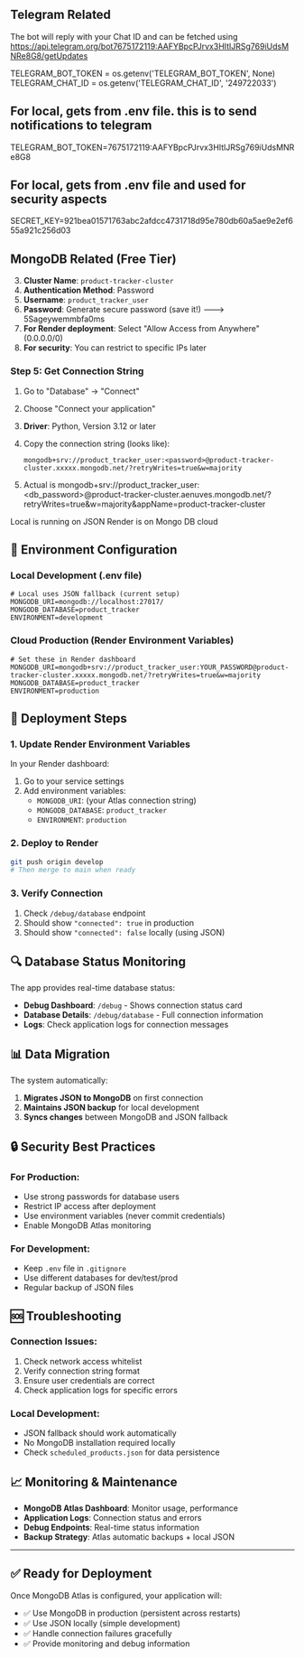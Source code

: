 ##  Telegram Related
The bot will reply with your Chat ID and can be fetched using https://api.telegram.org/bot7675172119:AAFYBpcPJrvx3HItlJRSg769iUdsMNRe8G8/getUpdates

TELEGRAM_BOT_TOKEN = os.getenv('TELEGRAM_BOT_TOKEN', None)
TELEGRAM_CHAT_ID = os.getenv('TELEGRAM_CHAT_ID', '249722033')


## For local, gets from .env file. this is to send notifications to telegram
TELEGRAM_BOT_TOKEN=7675172119:AAFYBpcPJrvx3HItlJRSg769iUdsMNRe8G8

## For local, gets from .env file and used for security aspects
SECRET_KEY=921bea01571763abc2afdcc4731718d95e780db60a5ae9e2ef655a921c256d03



##  MongoDB Related (Free Tier)

3. **Cluster Name**: `product-tracker-cluster`
3. **Authentication Method**: Password
4. **Username**: `product_tracker_user`
5. **Password**: Generate secure password (save it!)    ---> 5Sageywemmbfa0ms
3. **For Render deployment**: Select "Allow Access from Anywhere" (0.0.0.0/0)
4. **For security**: You can restrict to specific IPs later

### Step 5: Get Connection String
1. Go to "Database" → "Connect"
2. Choose "Connect your application"
3. **Driver**: Python, Version 3.12 or later
4. Copy the connection string (looks like):
   ```
   mongodb+srv://product_tracker_user:<password>@product-tracker-cluster.xxxxx.mongodb.net/?retryWrites=true&w=majority
   ```


5. Actual is mongodb+srv://product_tracker_user:<db_password>@product-tracker-cluster.aenuves.mongodb.net/?retryWrites=true&w=majority&appName=product-tracker-cluster

Local is running on JSON
Render is on Mongo DB cloud



## 🔧 Environment Configuration

### Local Development (.env file)
```env
# Local uses JSON fallback (current setup)
MONGODB_URI=mongodb://localhost:27017/
MONGODB_DATABASE=product_tracker
ENVIRONMENT=development
```

### Cloud Production (Render Environment Variables)
```env
# Set these in Render dashboard
MONGODB_URI=mongodb+srv://product_tracker_user:YOUR_PASSWORD@product-tracker-cluster.xxxxx.mongodb.net/?retryWrites=true&w=majority
MONGODB_DATABASE=product_tracker
ENVIRONMENT=production
```

## 🚀 Deployment Steps

### 1. Update Render Environment Variables
In your Render dashboard:
1. Go to your service settings
2. Add environment variables:
   - `MONGODB_URI`: (your Atlas connection string)
   - `MONGODB_DATABASE`: `product_tracker`
   - `ENVIRONMENT`: `production`

### 2. Deploy to Render
```bash
git push origin develop
# Then merge to main when ready
```

### 3. Verify Connection
1. Check `/debug/database` endpoint
2. Should show `"connected": true` in production
3. Should show `"connected": false` locally (using JSON)

## 🔍 Database Status Monitoring

The app provides real-time database status:

- **Debug Dashboard**: `/debug` - Shows connection status card
- **Database Details**: `/debug/database` - Full connection information
- **Logs**: Check application logs for connection messages

## 📊 Data Migration

The system automatically:
1. **Migrates JSON to MongoDB** on first connection
2. **Maintains JSON backup** for local development
3. **Syncs changes** between MongoDB and JSON fallback

## 🔒 Security Best Practices

### For Production:
- Use strong passwords for database users
- Restrict IP access after deployment
- Use environment variables (never commit credentials)
- Enable MongoDB Atlas monitoring

### For Development:
- Keep `.env` file in `.gitignore`
- Use different databases for dev/test/prod
- Regular backup of JSON files

## 🆘 Troubleshooting

### Connection Issues:
1. Check network access whitelist
2. Verify connection string format
3. Ensure user credentials are correct
4. Check application logs for specific errors

### Local Development:
- JSON fallback should work automatically
- No MongoDB installation required locally
- Check `scheduled_products.json` for data persistence

## 📈 Monitoring & Maintenance

- **MongoDB Atlas Dashboard**: Monitor usage, performance
- **Application Logs**: Connection status and errors
- **Debug Endpoints**: Real-time status information
- **Backup Strategy**: Atlas automatic backups + local JSON

---

## ✅ Ready for Deployment

Once MongoDB Atlas is configured, your application will:
- ✅ Use MongoDB in production (persistent across restarts)
- ✅ Use JSON locally (simple development)
- ✅ Handle connection failures gracefully
- ✅ Provide monitoring and debug information
